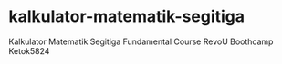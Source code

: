 # kalkulator-matematik-segitiga
Kalkulator Matematik Segitiga Fundamental Course RevoU Boothcamp Ketok5824
